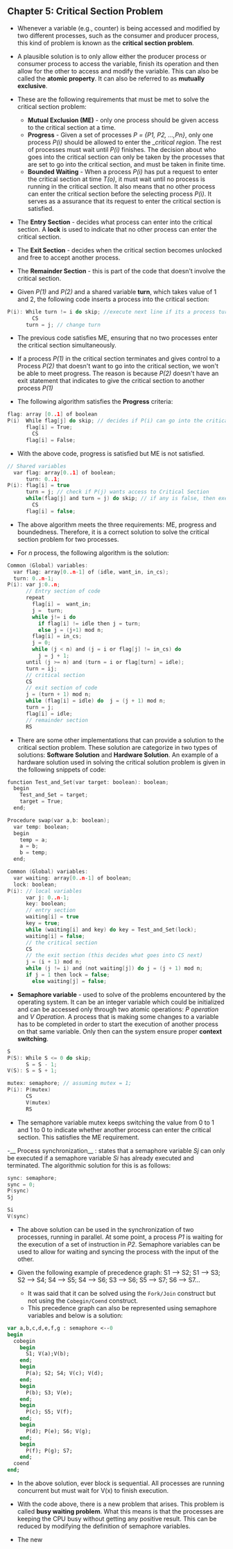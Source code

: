 ## Chapter 5: Critical Section Problem

- Whenever a variable (e.g., counter) is being accessed and modified by two different processes, such as the consumer and producer process, this kind of problem is known as the __critical section problem__. 

- A plausible solution is to only allow either the producer process or consumer process to access the variable, finish its operation and then allow for the other to access and modify the variable. This can also be called the __atomic property__. It can also be referred to as __mutually exclusive__.

- These are the following requirements that must be met to solve the critical section problem:
    + __Mutual Exclusion (ME)__ - only one process should be given access to the critical section at a time. 
    + __Progress__ - Given a set of processes _P = {P1, P2, ...,Pn}_, only one process _P(i)_ should be allowed to enter the __critical region_. The rest of processes must wait until _P(i)_ finishes. The decision about who goes into the critical section can only be taken by the processes that are set to go into the critical section, and must be taken in finite time. 
    + __Bounded Waiting__ - When a process _P(i)_ has put a request to enter the critical section at time _T(o)_, it must wait until no process is running in the critical section. It also means that no other process can enter the critical section before the selecting process _P(i)_. It serves as a assurance that its request to enter the critical section is satisfied.

- The __Entry Section__ - decides what process can enter into the critical section. A __lock__ is used to indicate that no other process can enter the critical section. 

- The __Exit Section__ - decides when the critical section becomes unlocked and free to accept another process.  

- The __Remainder Section__ - this is part of the code that doesn't involve the critical section. 

- Given _P(1)_ and _P(2)_ and a shared variable __turn__, which takes value of 1 and 2, the following code inserts a process into the critical section:

```C
P(i): While turn != i do skip; //execute next line if its a process turn
        CS
      turn = j; // change turn
```
  
- The previous code satisfies ME, ensuring that no two processes enter the critical section simultaneously. 

- If a process _P(1)_ in the critical section terminates and gives control to a Process _P(2)_ that doesn't want to go into the critical section, we won't be able to meet progress. The reason is because _P(2)_ doesn't have an exit statement that indicates to give the critical section to another process _P(1)_

- The following algorithm satisfies the __Progress__ criteria:

```C
flag: array [0..1] of boolean
P(i)  While flag[j] do skip; // decides if P(i) can go into the critical section
      flag[i] = True;
        CS
      flag[i] = False;
```

- With the above code, progress is satisfied but ME is not satisfied.

```C
// Shared variables
  var flag: array[0..1] of boolean;
      turn: 0..1;
P(i): flag[i] = true
      turn = j; // check if P(j) wants access to Critical Section
      while(flag[j] and turn = j) do skip; // if any is false, then execute next line.
        CS
      flag[i] = false; 
```

- The above algorithm meets the three requirements: ME, progress and boundedness. Therefore, it is a correct solution to solve the critical section problem for two processes. 

- For _n_ process, the following algorithm is the solution:

```C
Common (Global) variables:
  var flag: array[0..n-1] of (idle, want_in, in_cs);
  turn: 0..n-1;
P(i): var j:0..n;
      // Entry section of code
      repeat 
        flag[i] =  want_in;
        j =  turn;
        while j!= i do
          if flag[i] != idle then j = turn;
          else j = (j+1) mod n;
        flag[i] = in_cs;
        j = 0;
        while (j < n) and (j = i or flag[j] != in_cs) do
          j = j + 1;
      until (j >= n) and (turn = i or flag[turn] = idle);
      turn = ij;
      // critical section
      CS
      // exit section of code
      j = (turn + 1) mod n;
      while (flag[i] = idle) do  j = (j + 1) mod n;
      turn = j;
      flag[i] = idle;
      // remainder section
      RS
```
- There are some other implementations that can provide a solution to the critical section problem. These solution are categorize in two types of solutions: __Software Solution__ and __Hardware Solution__. An example of a hardware solution used in solving the critical solution problem is given in the following snippets of code:

```C
function Test_and_Set(var target: boolean): boolean;
  begin
    Test_and_Set = target;
    target = True;
  end;
```
```C
Procedure swap(var a,b: boolean);
  var temp: boolean;
  begin
    temp = a;
    a = b;
    b = temp;
  end;
```

```C
Common (Global) variables:
  var waiting: array[0..n-1] of boolean;
  lock: boolean;
P(i): // local variables
      var j: 0..n-1;
      key: boolean;
      // entry section
      waiting[i] = true
      key = true;
      while (waiting[i] and key) do key = Test_and_Set(lock);
      waiting[i] = false;
      // the critical section
      CS
      // the exit section (this decides what goes into CS next)
      j = (i + 1) mod n;
      while (j != i) and (not waiting[j]) do j = (j + 1) mod n;
      if j = 1 then lock = false;
        else waiting[j] = false;
```

- __Semaphore variable__ - used to solve of the problems encountered by the operating system. It can be an integer variable which could be initialized and can be accessed only through two atomic operations: _P operation_ and _V Operation_. A process that is making some changes to a variable has to be completed in order to start the execution of another process on that same variable. Only then can the system ensure proper __context switching__.

```C
S
P(S): While S <= 0 do skip;
      S = S - 1;
V(S): S = S + 1;
```
```C
mutex: semaphore; // assuming mutex = 1;
P(i): P(mutex)
      CS
      V(mutex)
      RS
```

- The semaphore variable mutex keeps switching the value from 0 to 1 and 1 to 0 to indicate whether another process can enter the critical section. This satisfies the ME requirement.

-__ Process synchronization__ : states that a semaphore variable _Sj_ can only be executed if a semaphore variable _Si_ has already executed and terminated. The algorithmic solution for this is as follows:

```C
sync: semaphore;
sync = 0;
P(sync)
Sj

Si
V(sync)

```

- The above solution can be used in the synchronization of two processes, running in parallel. At some point, a process _P1_ is waiting for the execution of a set of instruction in _P2_. Semaphore variables can be used to allow for waiting and syncing the process with the input of the other.

- Given the following example of precedence graph: S1 --> S2; S1 --> S3; S2 --> S4; S4 --> S5; S4 --> S6; S3 --> S6; S5 --> S7; S6 --> S7...
  - It was said that it can be solved using the `Fork/Join` construct but not using the `Cobegin/Coend` construct. 
  - This precedence graph can also be represented using semaphore variables and below is a solution:
  
```Pascal
var a,b,c,d,e,f,g : semaphore <--0
begin
  cobegin
    begin
      S1; V(a);V(b);
    end;
    begin
      P(a); S2; S4; V(c); V(d);
    end;
    begin
      P(b); S3; V(e);
    end;
    begin
      P(c); S5; V(f);
    end;
    begin
      P(d); P(e); S6; V(g);
    end;
    begin
      P(f); P(g); S7;
    end;
  coend
end;
```

- In the above solution, ever block is sequential. All processes are running concurrent but must wait for V(x) to finish execution.

- With the code above, there is a new problem that arises. This problem is called __busy waiting problem__. What this means is that the processes are keeping the CPU busy without getting any positive result. This can be reduced by modifying the definition of semaphore variables. 

- The new 
